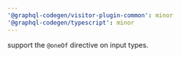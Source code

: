 ```yaml
---
'@graphql-codegen/visitor-plugin-common': minor
'@graphql-codegen/typescript': minor
---
```


support the `@oneOf` directive on input types.
